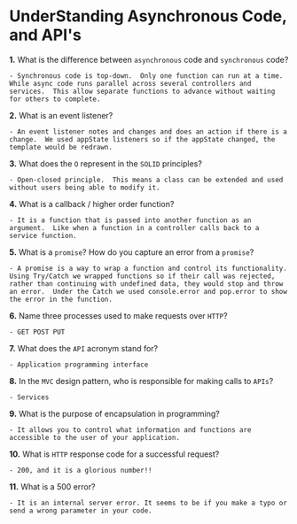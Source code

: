 # UnderStanding Asynchronous Code, and API's

**1.** What is the difference between `asynchronous` code and `synchronous` code?
<!-- enter you answer in the space below -->
```
- Synchronous code is top-down.  Only one function can run at a time. While async code runs parallel across several controllers and services.  This allow separate functions to advance without waiting for others to complete.
```
**2.** What is an event listener?
<!-- enter you answer in the space below -->
```
- An event listener notes and changes and does an action if there is a change.  We used appState listeners so if the appState changed, the template would be redrawn.
```
**3.** What does the `O` represent in the `SOLID` principles?
<!-- enter you answer in the space below -->
```
- Open-closed principle.  This means a class can be extended and used without users being able to modify it. 
```
**4.** What is a callback / higher order function?
<!-- enter you answer in the space below -->
```
- It is a function that is passed into another function as an argument.  Like when a function in a controller calls back to a service function.
```
**5.** What is a `promise`? How do you capture an error from a `promise`?
<!-- enter you answer in the space below -->
```
- A promise is a way to wrap a function and control its functionality.  Using Try/Catch we wrapped functions so if their call was rejected, rather than continuing with undefined data, they would stop and throw an error.  Under the Catch we used console.error and pop.error to show the error in the function.
```
**6.** Name three processes used to make requests over `HTTP`?
<!-- enter you answer in the space below -->
```
- GET POST PUT
```
**7.** What does the `API` acronym stand for?
<!-- enter you answer in the space below -->
```
- Application programming interface
```
**8.** In the `MVC` design pattern, who is responsible for making calls to `APIs`?
<!-- enter you answer in the space below -->
```
- Services
```
**9.** What is the purpose of encapsulation in programming?
<!-- enter you answer in the space below -->
```
- It allows you to control what information and functions are accessible to the user of your application.  
```
**10.** What is `HTTP` response code for a successful request?
<!-- enter you answer in the space below -->
```
- 200, and it is a glorious number!!
```
**11.** What is a 500 error?
<!-- enter you answer in the space below -->
```
- It is an internal server error. It seems to be if you make a typo or send a wrong parameter in your code.
```